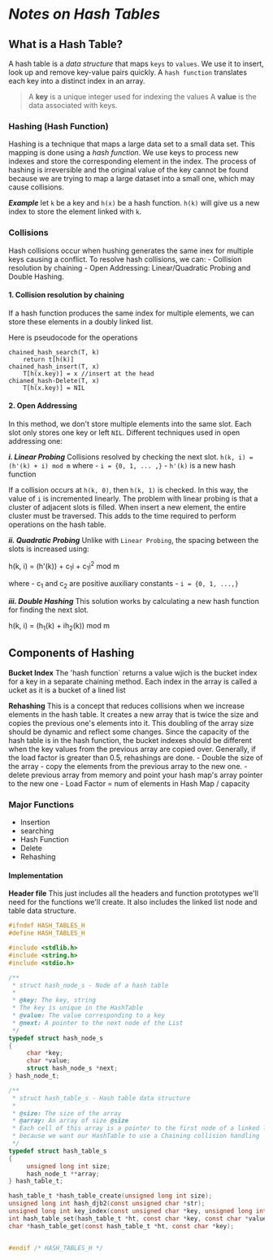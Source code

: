 # ***Notes on Hash Tables***

## What is a Hash Table?
A hash table is a *data structure* that maps `keys` to `values`. We use it to insert, look up and remove key-value pairs quickly. A `hash function` translates each key into a distinct index in an array.
> A **key** is a unique integer used for indexing the values
> A **value** is the data associated with keys.

### Hashing (Hash Function)
Hashing is a technique that maps a large data set to a small data set. This mapping is done using a *hash function*. We use keys to process new indexes and store the corresponding element in the index.
The process of hashing is irreversible and the original value of the key cannot be found because we are trying to map a large dataset into a small one, which may cause collisions.

***Example***
let `k` be a key and `h(x)` be a hash function.
`h(k)` will give us a new index to store the element linked with `k`.

### Collisions
Hash collisions occur when hushing generates the same inex for multiple keys causing a conflict.
To resolve hash collisions, we can:
    - Collision resolution by chaining
    - Open Addressing: Linear/Quadratic Probing and Double Hashing.

#### 1. Collision resolution by chaining
If a hash function produces the same index for multiple elements, we can store these elements in a doubly linked list.

Here is pseudocode for the operations
```
chained_hash_search(T, k)
    return t[h(k)]
chained_hash_insert(T, x)
    T[h(x.key)] = x //insert at the head
chianed_hash-Delete(T, x)
    T[h(x.key)] = NIL
```

#### 2. Open Addressing
In this method, we don't store multiple elements into the same slot. Each slot only stores one key or left `NIL`.
Different techniques used in open addressing one:

***i. Linear Probing***
Collisions resolved by checking the next slot.
`h(k, i) = (h'(k) + i) mod m`
where
    - `i = {0, 1, ... ,}`
    - `h'(k)` is a new hash function

If a collision occurs at `h(k, 0)`, then `h(k, 1)` is checked. In this way, the value of `i` is incremented linearly.
The problem with linear probing is that a cluster of adjacent slots is filled. When insert a new element, the entire cluster must be traversed. This adds to the time required to perform operations on the hash table.

***ii. Quadratic Probing***
Unlike with `Linear Probing`, the spacing between the slots is increased using:

h(k, i) = (h'(k)) + c<sub>1</sub>i + c<sub>1</sub>i<sup>2</sup> mod m

where
    - c<sub>1</sub> and c<sub>2</sub> are positive auxiliary constants - `i = {0, 1, ...,}`

***iii. Double Hashing***
This solution works by calculating a new hash function for finding the next slot.

h(k, i) = (h<sub>1</sub>(k) + ih<sub>2</sub>(k)) mod m

## Components of Hashing
**Bucket Index**
The 'hash function` returns a value wjich is the bucket index for a key in a separate chaining method. Each index in the array is called a ucket as it is a bucket of a lined list

**Rehashing**
This is a concept that reduces collisions when we increase elements in the hash table. It creates a new array that is twice the size and copies the previous one's elements into it. This doubling of the array size should be dynamic and reflect some changes. Since the capacity of the hash table is in the hash function, the bucket indexes should be different when the key values from the previous array are copied over.
Generally, if the load factor is greater than 0.5, rehashings are done.
    - Double the size of the array
    - copy the elements from the previous array to the new one.
    - delete previous array from memory and point your hash map's array pointer to the new one
    - Load Factor = num of elements in Hash Map / capacity

### Major Functions
- Insertion
- searching
- Hash Function
- Delete
- Rehashing

#### Implementation
**Header file**
This just includes all the headers and function prototypes we'll need for the functions we'll create.
It also includes the linked list node and table data structure.

```c
#ifndef HASH_TABLES_H
#define HASH_TABLES_H

#include <stdlib.h>
#include <string.h>
#include <stdio.h>

/**
 * struct hash_node_s - Node of a hash table
 *
 * @key: The key, string
 * The key is unique in the HashTable
 * @value: The value corresponding to a key
 * @next: A pointer to the next node of the List
 */
typedef struct hash_node_s
{
     char *key;
     char *value;
     struct hash_node_s *next;
} hash_node_t;

/**
 * struct hash_table_s - Hash table data structure
 *
 * @size: The size of the array
 * @array: An array of size @size
 * Each cell of this array is a pointer to the first node of a linked list,
 * because we want our HashTable to use a Chaining collision handling
 */
typedef struct hash_table_s
{
     unsigned long int size;
     hash_node_t **array;
} hash_table_t;

hash_table_t *hash_table_create(unsigned long int size);
unsigned long int hash_djb2(const unsigned char *str);
unsigned long int key_index(const unsigned char *key, unsigned long int size);
int hash_table_set(hash_table_t *ht, const char *key, const char *value);
char *hash_table_get(const hash_table_t *ht, const char *key);


#endif /* HASH_TABLES_H */

```

